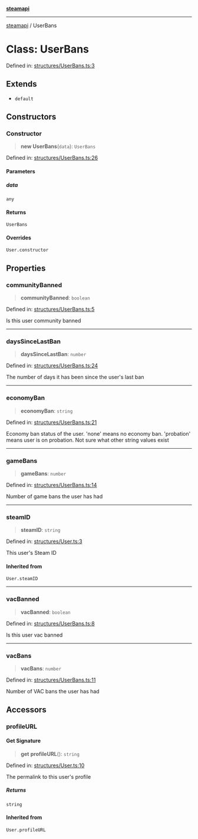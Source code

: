 [**steamapi**](../README.md)

***

[steamapi](../README.md) / UserBans

# Class: UserBans

Defined in: [structures/UserBans.ts:3](https://github.com/xDimGG/node-steamapi/blob/581c07afeb4ac3b12f9edf652025117d15d662af/src/structures/UserBans.ts#L3)

## Extends

- `default`

## Constructors

### Constructor

> **new UserBans**(`data`): `UserBans`

Defined in: [structures/UserBans.ts:26](https://github.com/xDimGG/node-steamapi/blob/581c07afeb4ac3b12f9edf652025117d15d662af/src/structures/UserBans.ts#L26)

#### Parameters

##### data

`any`

#### Returns

`UserBans`

#### Overrides

`User.constructor`

## Properties

### communityBanned

> **communityBanned**: `boolean`

Defined in: [structures/UserBans.ts:5](https://github.com/xDimGG/node-steamapi/blob/581c07afeb4ac3b12f9edf652025117d15d662af/src/structures/UserBans.ts#L5)

Is this user community banned

***

### daysSinceLastBan

> **daysSinceLastBan**: `number`

Defined in: [structures/UserBans.ts:24](https://github.com/xDimGG/node-steamapi/blob/581c07afeb4ac3b12f9edf652025117d15d662af/src/structures/UserBans.ts#L24)

The number of days it has been since the user's last ban

***

### economyBan

> **economyBan**: `string`

Defined in: [structures/UserBans.ts:21](https://github.com/xDimGG/node-steamapi/blob/581c07afeb4ac3b12f9edf652025117d15d662af/src/structures/UserBans.ts#L21)

Economy ban status of the user. 'none' means no economy ban.
'probation' means user is on probation.
Not sure what other string values exist

***

### gameBans

> **gameBans**: `number`

Defined in: [structures/UserBans.ts:14](https://github.com/xDimGG/node-steamapi/blob/581c07afeb4ac3b12f9edf652025117d15d662af/src/structures/UserBans.ts#L14)

Number of game bans the user has had

***

### steamID

> **steamID**: `string`

Defined in: [structures/User.ts:3](https://github.com/xDimGG/node-steamapi/blob/581c07afeb4ac3b12f9edf652025117d15d662af/src/structures/User.ts#L3)

This user's Steam ID

#### Inherited from

`User.steamID`

***

### vacBanned

> **vacBanned**: `boolean`

Defined in: [structures/UserBans.ts:8](https://github.com/xDimGG/node-steamapi/blob/581c07afeb4ac3b12f9edf652025117d15d662af/src/structures/UserBans.ts#L8)

Is this user vac banned

***

### vacBans

> **vacBans**: `number`

Defined in: [structures/UserBans.ts:11](https://github.com/xDimGG/node-steamapi/blob/581c07afeb4ac3b12f9edf652025117d15d662af/src/structures/UserBans.ts#L11)

Number of VAC bans the user has had

## Accessors

### profileURL

#### Get Signature

> **get** **profileURL**(): `string`

Defined in: [structures/User.ts:10](https://github.com/xDimGG/node-steamapi/blob/581c07afeb4ac3b12f9edf652025117d15d662af/src/structures/User.ts#L10)

The permalink to this user's profile

##### Returns

`string`

#### Inherited from

`User.profileURL`
